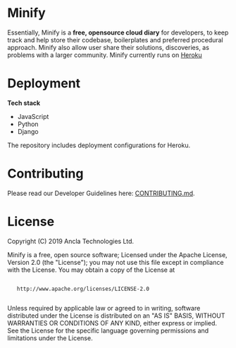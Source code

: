 # Minify
Essentially, Minify is a **free, opensource cloud diary** for developers, to keep track and help store their codebase, boilerplates and preferred procedural approach. Minify also allow user share their solutions, discoveries, as problems with a larger community. Minify currently runs on [Heroku](https://heroku.com)

# Deployment
**Tech stack**
- JavaScript
- Python
- Django


The repository includes deployment configurations for Heroku.

# Contributing
Please read our Developer Guidelines here: [CONTRIBUTING.md](CONTRIBUTING.md).


# License
Copyright (C) 2019 Ancla Technologies Ltd.

Minify is a free, open source software; Licensed under the Apache License, Version 2.0 (the "License"); you may not use this file except in compliance with the License. You may obtain a copy of the License at
```

   http://www.apache.org/licenses/LICENSE-2.0
   
```

Unless required by applicable law or agreed to in writing, software distributed under the License is distributed on an "AS IS" BASIS, WITHOUT WARRANTIES OR CONDITIONS OF ANY KIND, either express or implied. See the License for the specific language governing permissions and limitations under the License.


